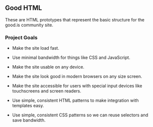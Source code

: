 ## Good HTML

These are HTML prototypes that represent the basic structure for the good.is community site.

### Project Goals

* Make the site load fast.

* Use minimal bandwidth for things like CSS and JavaScript.

* Make the site usable on any device.

* Make the site look good in modern browsers on any size screen.

* Make the site accessible for users with special input devices like touchscreens and screen readers.

* Use simple, consistent HTML patterns to make integration with templates easy.

* Use simple, consistent CSS patterns so we can reuse selectors and save bandwidth.

